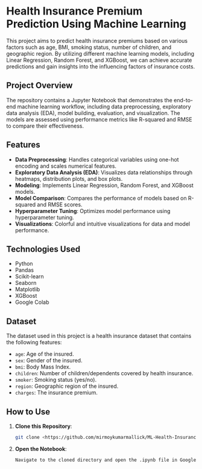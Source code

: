 # Health Insurance Premium Prediction Using Machine Learning

This project aims to predict health insurance premiums based on various factors such as age, BMI, smoking status, number of children, and geographic region. By utilizing different machine learning models, including Linear Regression, Random Forest, and XGBoost, we can achieve accurate predictions and gain insights into the influencing factors of insurance costs.

## Project Overview

The repository contains a Jupyter Notebook that demonstrates the end-to-end machine learning workflow, including data preprocessing, exploratory data analysis (EDA), model building, evaluation, and visualization. The models are assessed using performance metrics like R-squared and RMSE to compare their effectiveness.

## Features

- **Data Preprocessing**: Handles categorical variables using one-hot encoding and scales numerical features.
- **Exploratory Data Analysis (EDA)**: Visualizes data relationships through heatmaps, distribution plots, and box plots.
- **Modeling**: Implements Linear Regression, Random Forest, and XGBoost models.
- **Model Comparison**: Compares the performance of models based on R-squared and RMSE scores.
- **Hyperparameter Tuning**: Optimizes model performance using hyperparameter tuning.
- **Visualizations**: Colorful and intuitive visualizations for data and model performance.

## Technologies Used

- Python
- Pandas
- Scikit-learn
- Seaborn
- Matplotlib
- XGBoost
- Google Colab

## Dataset

The dataset used in this project is a health insurance dataset that contains the following features:
- `age`: Age of the insured.
- `sex`: Gender of the insured.
- `bmi`: Body Mass Index.
- `children`: Number of children/dependents covered by health insurance.
- `smoker`: Smoking status (yes/no).
- `region`: Geographic region of the insured.
- `charges`: The insurance premium.

## How to Use

1. **Clone this Repository**:
   ```bash
   git clone <https://github.com/mirmoykumarmallick/ML-Health-Insurance-Prediction>
1. **Open the Notebook**:
   ```bash
   Navigate to the cloned directory and open the .ipynb file in Google Colab or Jupyter Notebook.
